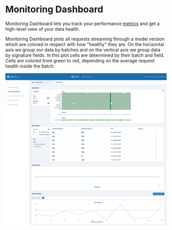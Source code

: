 # Monitoring Dashboard

Monitoring Dashboard lets you track your performance [metrics](../concepts.md#metrics) and get a high-level view of your data health.

Monitoring Dashboard plots all requests streaming through a model version which are colored in respect with how "healthy" they are. On the horizontal axis we group our data by batches and on the vertical axis we group data by signature fields. In this plot cells are determined by their batch and field. Cells are colored from green to red, depending on the average request health inside the batch.

![Monitoring Dashboard UI](../../.gitbook/assets/monitoring_screenshot%20%281%29%20%284%29%20%286%29%20%286%29.png)


